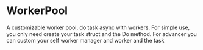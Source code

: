 # WorkerPool
A customizable worker pool, do task async with workers.  For simple use, you only need create your task struct and the Do method. For advancer you can custom your self worker manager and worker and the task

